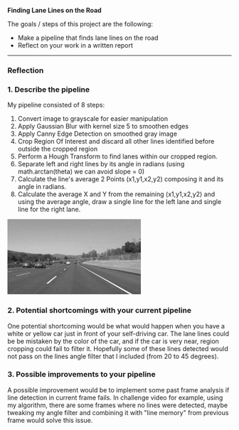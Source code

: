 **Finding Lane Lines on the Road**

The goals / steps of this project are the following:
* Make a pipeline that finds lane lines on the road
* Reflect on your work in a written report


[//]: # (Image References)

[image1]: ./examples/grayscale.jpg "Grayscale"

---

### Reflection

### 1. Describe the pipeline

My pipeline consisted of 8 steps:
1) Convert image to grayscale for easier manipulation
2) Apply Gaussian Blur with kernel size 5 to smoothen edges
3) Apply Canny Edge Detection on smoothed gray image
4) Crop Region Of Interest and discard all other lines identified before outside the cropped region
5) Perform a Hough Transform to find lanes within our cropped region.
6) Separate left and right lines by its angle in radians (using math.arctan(theta) we can avoid slope = 0)
7) Calculate the line's average 2 Points (x1,y1,x2,y2) composing it and its angle in radians.
8) Calculate the average X and Y from the remaining (x1,y1,x2,y2) and using the average angle, draw a single line for the left lane and single line for the right lane.


![alt text][image1]


### 2. Potential shortcomings with your current pipeline


One potential shortcoming would be what would happen when you have a white or yellow car just in front of your self-driving car.
The lane lines could be be mistaken by the color of the car, and if the car is very near, region cropping could fail to filter it.
Hopefully some of these lines detected would not pass on the lines angle filter that I included (from 20 to 45 degrees).


### 3. Possible improvements to your pipeline

A possible improvement would be to implement some past frame analysis if line detection in current frame fails.
In challenge video for example, using my algorithm, there are some frames where no lines were detected,
maybe tweaking my angle filter and combining it with "line memory" from previous frame would solve this issue.

